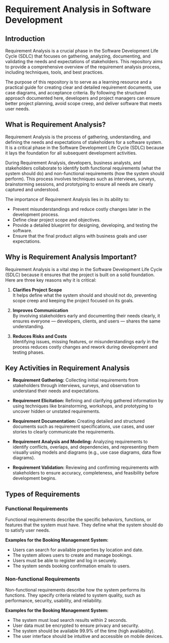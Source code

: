 # Requirement Analysis in Software Development

## Introduction

Requirement Analysis is a crucial phase in the Software Development Life Cycle (SDLC) that focuses on gathering, analyzing, documenting, and validating the needs and expectations of stakeholders. This repository aims to provide a comprehensive overview of the requirement analysis process, including techniques, tools, and best practices.

The purpose of this repository is to serve as a learning resource and a practical guide for creating clear and detailed requirement documents, use case diagrams, and acceptance criteria. By following the structured approach documented here, developers and project managers can ensure better project planning, avoid scope creep, and deliver software that meets user needs.

## What is Requirement Analysis?

Requirement Analysis is the process of gathering, understanding, and defining the needs and expectations of stakeholders for a software system. It is a critical phase in the Software Development Life Cycle (SDLC) because it lays the foundation for all subsequent development activities.

During Requirement Analysis, developers, business analysts, and stakeholders collaborate to identify both functional requirements (what the system should do) and non-functional requirements (how the system should perform). This process involves techniques such as interviews, surveys, brainstorming sessions, and prototyping to ensure all needs are clearly captured and understood.

The importance of Requirement Analysis lies in its ability to:

- Prevent misunderstandings and reduce costly changes later in the development process.
- Define clear project scope and objectives.
- Provide a detailed blueprint for designing, developing, and testing the software.
- Ensure that the final product aligns with business goals and user expectations.
## Why is Requirement Analysis Important?

Requirement Analysis is a vital step in the Software Development Life Cycle (SDLC) because it ensures that the project is built on a solid foundation. Here are three key reasons why it is critical:

1. **Clarifies Project Scope**  
   It helps define what the system should and should not do, preventing scope creep and keeping the project focused on its goals.

2. **Improves Communication**  
   By involving stakeholders early and documenting their needs clearly, it ensures everyone — developers, clients, and users — shares the same understanding.

3. **Reduces Risks and Costs**  
   Identifying issues, missing features, or misunderstandings early in the process reduces costly changes and rework during development and testing phases.
## Key Activities in Requirement Analysis

- **Requirement Gathering:** Collecting initial requirements from stakeholders through interviews, surveys, and observation to understand their needs and expectations.

- **Requirement Elicitation:** Refining and clarifying gathered information by using techniques like brainstorming, workshops, and prototyping to uncover hidden or unstated requirements.

- **Requirement Documentation:** Creating detailed and structured documents such as requirement specifications, use cases, and user stories to clearly communicate the requirements.

- **Requirement Analysis and Modeling:** Analyzing requirements to identify conflicts, overlaps, and dependencies, and representing them visually using models and diagrams (e.g., use case diagrams, data flow diagrams).

- **Requirement Validation:** Reviewing and confirming requirements with stakeholders to ensure accuracy, completeness, and feasibility before development begins.
## Types of Requirements

### Functional Requirements

Functional requirements describe the specific behaviors, functions, or features that the system must have. They define what the system should do to satisfy user needs.

**Examples for the Booking Management System:**  
- Users can search for available properties by location and date.  
- The system allows users to create and manage bookings.  
- Users must be able to register and log in securely.  
- The system sends booking confirmation emails to users.  

### Non-functional Requirements

Non-functional requirements describe how the system performs its functions. They specify criteria related to system quality, such as performance, security, usability, and reliability.

**Examples for the Booking Management System:**  
- The system must load search results within 2 seconds.  
- User data must be encrypted to ensure privacy and security.  
- The system should be available 99.9% of the time (high availability).  
- The user interface should be intuitive and accessible on mobile devices.


